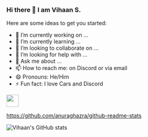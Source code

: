 ### Hi there 👋 I am Vihaan S.

Here are some ideas to get you started:

- 🔭 I’m currently working on ...
- 🌱 I’m currently learning ...
- 👯 I’m looking to collaborate on ...
- 🤔 I’m looking for help with ...
- 💬 Ask me about ...
- 📫 How to reach me: on Discord or via email
- 😄 Pronouns: He/Him
- ⚡ Fun fact: I love Cars and Discord


<img height="32" width="32" src="https://cdn.jsdelivr.net/npm/simple-icons@v6/icons/youtube.svg" />

https://github.com/anuraghazra/github-readme-stats


![Vihaan's GitHub stats](https://github-readme-stats.vercel.app/api?username=VihaanSaini&show_icons=true&theme=radical)
